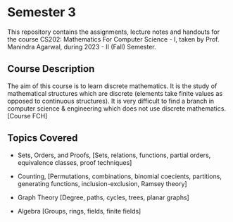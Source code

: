 
# Semester 3

This repository contains the assignments, lecture notes and handouts for the course CS202: Mathematics For Computer Science - I, taken by Prof. Manindra Agarwal, during 2023 - II (Fall) Semester.




## Course Description

The aim of this course is to learn discrete mathematics. It is the study of mathematical structures which are discrete (elements take finite values as opposed to continuous structures). It is very difficult to find a branch in computer science & engineering which does not use discrete mathematics. [Course FCH]


## Topics Covered

- Sets, Orders, and Proofs, [Sets, relations, functions, partial orders, equivalence
classes, proof techniques]

- Counting, [Permutations, combinations, binomial coe cients,
partitions, generating functions, inclusion-exclusion, Ramsey theory]
 
- Graph Theory [Degree, paths, cycles, trees, planar graphs]

- Algebra [Groups, rings, fields, finite fields]


